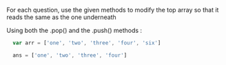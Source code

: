 For each question, use the given methods to modify the top array so that it reads the same as the one underneath

Using both the .pop() and the .push() methods :


```js
  var arr = ['one', 'two', 'three', 'four', 'six']

  ans = ['one', 'two', 'three', 'four']
```
